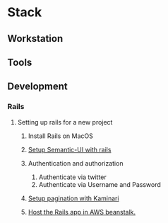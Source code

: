 # Stack

## Workstation

## Tools

## Development

### Rails

1. Setting up rails for a new project

    1. Install Rails on MacOS

    2. [Setup Semantic-UI with rails](development/rails/setup_semantic_ui.md)

    3. Authentication and authorization
        1. Authenticate via twitter
        2. Authenticate via Username and Password

    4. [Setup pagination with Kaminari](development/rails/setup_pagination_kaminari.md)
    5. [Host the Rails app in AWS beanstalk.](development/rails/host_with_aws_beanstalk.md)
